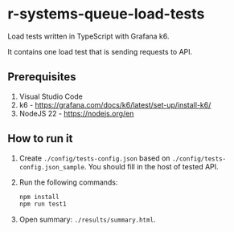 # r-systems-queue-load-tests

Load tests written in TypeScript with Grafana k6.

It contains one load test that is sending requests to API.

## Prerequisites

1. Visual Studio Code
2. k6 - <https://grafana.com/docs/k6/latest/set-up/install-k6/>
3. NodeJS 22 - <https://nodejs.org/en>

## How to run it

1. Create `./config/tests-config.json` based on `./config/tests-config.json_sample`. You should fill in the host of tested API.
2. Run the following commands:

   ```powershell
   npm install
   npm run test1
   ```

3. Open summary: `./results/summary.html`.
